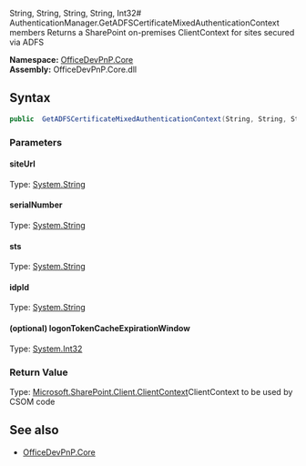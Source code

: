 String, String, String, String, Int32# AuthenticationManager.GetADFSCertificateMixedAuthenticationContext members
Returns a SharePoint on-premises ClientContext for sites secured via ADFS  

**Namespace:** [OfficeDevPnP.Core](OfficeDevPnP.Core.md)  
**Assembly:** OfficeDevPnP.Core.dll  
## Syntax
```C#
public  GetADFSCertificateMixedAuthenticationContext(String, String, String, String, Int32)
```
### Parameters
#### siteUrl
Type: [System.String](System.String.md) 
#### 
#### serialNumber
Type: [System.String](System.String.md) 
#### 
#### sts
Type: [System.String](System.String.md) 
#### 
#### idpId
Type: [System.String](System.String.md) 
#### 
#### (optional) logonTokenCacheExpirationWindow
Type: [System.Int32](System.Int32.md) 
#### 
### Return Value
Type: [Microsoft.SharePoint.Client.ClientContext](Microsoft.SharePoint.Client.ClientContext.md)ClientContext to be used by CSOM code
## See also
- [OfficeDevPnP.Core](OfficeDevPnP.Core.md)
